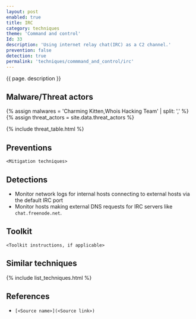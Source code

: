 ```yaml
---
layout: post
enabled: true
title: IRC
category: techniques
theme: 'Command and control'
Id: 33
description: 'Using internet relay chat(IRC) as a C2 channel.'
prevention: false
detection: true
permalink: 'techniques/commmand_and_control/irc'
---
```

{{ page. description }}

## Malware/Threat actors

<!-- Threat actors table -->
{% assign malwares = 'Charming Kitten,Whois Hacking Team' | split: ',' %}
{% assign threat_actors = site.data.threat_actors %}

{% include threat_table.html %}

## Preventions

`<Mitigation techniques>`

## Detections

* Monitor network logs for internal hosts connecting to external hosts via the default IRC port
* Monitor hosts making external DNS requests for IRC servers like `chat.freenode.net`.

## Toolkit

`<Toolkit instructions, if applicable>`

## Similar techniques

{% include list_techniques.html %}


## References

* `[<Source name>](<Source link>)`
